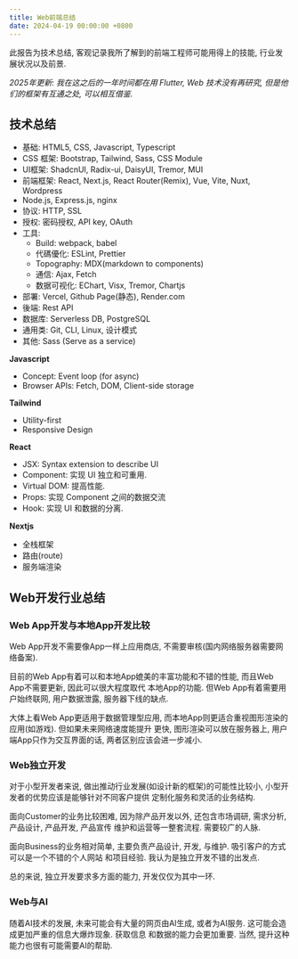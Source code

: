 ```yaml
---
title: Web前端总结
date: 2024-04-19 00:00:00 +0800
---
```

此报告为技术总结, 客观记录我所了解到的前端工程师可能用得上的技能, 行业发展状况以及前景. 

*2025年更新: 我在这之后的一年时间都在用 Flutter, Web 技术没有再研究, 但是他们的框架有互通之处, 可以相互借鉴.*

## 技术总结

- 基础: HTML5, CSS, Javascript, Typescript
- CSS 框架: Bootstrap, Tailwind, Sass, CSS Module
- UI框架: ShadcnUI, Radix-ui, DaisyUI, Tremor, MUI
- 前端框架: React, Next.js, React Router(Remix), Vue, Vite, Nuxt, Wordpress
- Node.js, Express.js, nginx
- 协议: HTTP, SSL
- 授权: 密码授权, API key, OAuth
- 工具:
  - Build: webpack, babel
  - 代碼優化: ESLint, Prettier
  - Topography: MDX(markdown to components)
  - 通信: Ajax, Fetch
  - 数据可视化: EChart, Visx, Tremor, Chartjs
- 部署: Vercel, Github Page(静态), Render.com
- 後端: Rest API
- 数据库: Serverless DB, PostgreSQL
- 通用类: Git, CLI, Linux, 设计模式
- 其他: Sass (Serve as a service)

**Javascript**

- Concept: Event loop (for async)
- Browser APIs: Fetch, DOM, Client-side storage


**Tailwind**

- Utility-first
- Responsive Design


**React**

- JSX: Syntax extension to describe UI
- Component: 实现 UI 独立和可重用.
- Virtual DOM: 提高性能.
- Props: 实现 Component 之间的数据交流
- Hook: 实现 UI 和数据的分离.

**Nextjs**

- 全栈框架
- 路由(route)
- 服务端渲染

## Web开发行业总结

### Web App开发与本地App开发比较

Web App开发不需要像App一样上应用商店, 不需要审核(国内网络服务器需要网络备案).

目前的Web App有着可以和本地App媲美的丰富功能和不错的性能, 而且Web App不需要更新, 因此可以很大程度取代
本地App的功能. 但Web App有着需要用户始终联网, 用户数据泄露, 服务器下线的缺点.

大体上看Web App更适用于数据管理型应用, 而本地App则更适合重视图形渲染的应用(如游戏). 但如果未来网络速度能提升
更快, 图形渲染可以放在服务器上, 用户端App只作为交互界面的话, 两者区别应该会进一步减小.


### Web独立开发

对于小型开发者来说, 做出推动行业发展(如设计新的框架)的可能性比较小, 小型开发者的优势应该是能够针对不同客户提供
定制化服务和灵活的业务结构.

面向Customer的业务比较困难, 因为除产品开发以外, 还包含市场调研, 需求分析, 产品设计, 产品开发, 产品宣传
维护和运营等一整套流程. 需要较广的人脉.

面向Business的业务相对简单, 主要负责产品设计, 开发, 与维护. 吸引客户的方式可以是一个不错的个人网站
和项目经验. 我认为是独立开发不错的出发点.

总的来说, 独立开发要求多方面的能力, 开发仅仅为其中一环.

### Web与AI

随着AI技术的发展, 未来可能会有大量的网页由AI生成, 或者为AI服务. 这可能会造成更加严重的信息大爆炸现象. 获取信息
和数据的能力会更加重要. 当然, 提升这种能力也很有可能需要AI的帮助.